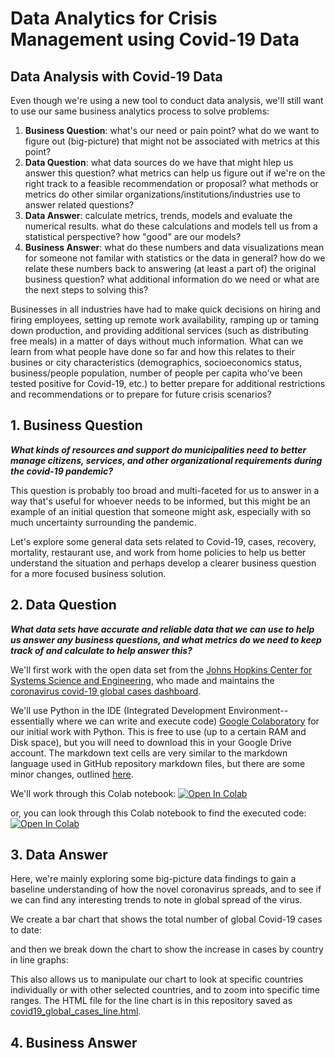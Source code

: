 # Data Analytics for Crisis Management using Covid-19 Data

## Data Analysis with Covid-19 Data

Even though we're using a new tool to conduct data analysis, we'll still want to use our same business analytics process to solve problems:

1. __Business Question__: what's our need or pain point? what do we want to figure out (big-picture) that might not be associated with metrics at this point?
2. __Data Question__: what data sources do we have that might hlep us answer this question? what metrics can help us figure out if we're on the right track to a feasible recommendation or proposal? what methods or metrics do other similar organizations/institutions/industries use to answer related questions?
3. __Data Answer__: calculate metrics, trends, models and evaluate the numerical results. what do these calculations and models tell us from a statistical perspective? how "good" are our models?
4. __Business Answer__: what do these numbers and data visualizations mean for someone not familar with statistics or the data in general? how do we relate these numbers back to answering (at least a part of) the original business question? what additional information do we need or what are the next steps to solving this?

Businesses in all industries have had to make quick decisions on hiring and firing employees, setting up remote work availability, ramping up or taming down production, and providing additional services (such as distributing free meals) in a matter of days without much information. What can we learn from what people have done so far and how this relates to their busines or city characteristics (demographics, socioeconomics status, business/people population, number of people per capita who've been tested positive for Covid-19, etc.) to better prepare for additional restrictions and recommendations or to prepare for future crisis scenarios?

## 1. Business Question
__*What kinds of resources and support do municipalities need to better manage citizens, services, and other organizational requirements during the covid-19 pandemic?*__

This question is probably too broad and multi-faceted for us to answer in a way that's useful for whoever needs to be informed, but this might be an example of an initial question that someone might ask, especially with so much uncertainty surrounding the pandemic. 

Let's explore some general data sets related to Covid-19, cases, recovery, mortality, restaurant use, and work from home policies to help us better understand the situation and perhaps develop a clearer business question for a more focused business solution. 

## 2. Data Question
__*What data sets have accurate and reliable data that we can use to help us answer any business questions, and what metrics do we need to keep track of and calculate to help answer this?*__

We'll first work with the open data set from the [Johns Hopkins Center for Systems Science and Engineering](https://systems.jhu.edu/), who made and maintains the [coronavirus covid-19 global cases dashboard](https://www.arcgis.com/apps/opsdashboard/index.html#/bda7594740fd40299423467b48e9ecf6).

We'll use Python in the IDE (Integrated Development Environment--essentially where we can write and execute code) [Google Colaboratory](https://colab.research.google.com/notebooks/intro.ipynb#recent=true) for our initial work with Python. This is free to use (up to a certain RAM and Disk space), but you will need to download this in your Google Drive account. The markdown text cells are very similar to the markdown language used in GitHub repository markdown files, but there are some minor changes, outlined [here](https://colab.research.google.com/notebooks/markdown_guide.ipynb#scrollTo=tPqPXAKKkzaM).

We'll work through this Colab notebook: [![Open In Colab](https://colab.research.google.com/assets/colab-badge.svg)](https://colab.research.google.com/drive/1ZA7-VpFHMFwej0JArcBwh8OkxjQ9-U_0)

or, you can look through this Colab notebook to find the executed code: [![Open In Colab](https://colab.research.google.com/assets/colab-badge.svg)](https://colab.research.google.com/drive/1zClEc4YwwmQcxYKtTVT5YgqHVKn2GSqJ)

## 3. Data Answer
Here, we're mainly exploring some big-picture data findings to gain a baseline understanding of how the novel coronavirus spreads, and to see if we can find any interesting trends to note in global spread of the virus. 

We create a bar chart that shows the total number of global Covid-19 cases to date:

and then we break down the chart to show the increase in cases by country in line graphs:

This also allows us to manipulate our chart to look at specific countries individually or with other selected countries, and to zoom into specific time ranges. The HTML file for the line chart is in this repository saved as [covid19_global_cases_line.html](https://github.com/jhu-business-analytics/covid-19-case-python-data-analysis/blob/master/covid19_global_cases_line.html).

## 4. Business Answer
